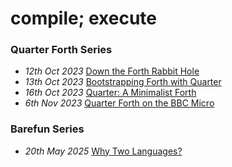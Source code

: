 # compile; execute

### Quarter Forth Series

- _12th Oct 2023_ [Down the Forth Rabbit Hole](posts/1.rabbit.md)
- _13th Oct 2023_ [Bootstrapping Forth with Quarter](posts/2.bootstrap.md)
- _16th Oct 2023_ [Quarter: A Minimalist Forth](posts/3.quarter.md)
- _6th Nov 2023_ [Quarter Forth on the BBC Micro](posts/beyond-x86.md)

### Barefun Series

- _20th May 2025_ [Why Two Languages?](posts/why-two-languages.md)

